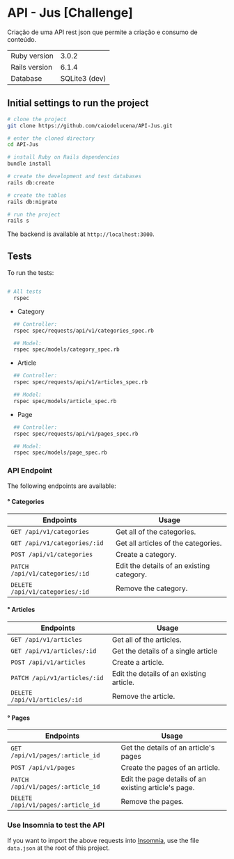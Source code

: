 #  API - Jus [Challenge]


Criação de uma API rest json que permite a criação e consumo de conteúdo.

<table>
  <tr>
    <td>Ruby version</td>
    <td>
      3.0.2
    </td>
  </tr>
  <tr>
    <td>Rails version</td>
    <td>
      6.1.4
    </td>
  </tr>
  <tr>
    <td>Database</td>
    <td>
      SQLite3 (dev)
    </td>
  </tr>
</table>


## Initial settings to run the project

```bash
# clone the project
git clone https://github.com/caiodelucena/API-Jus.git

# enter the cloned directory
cd API-Jus

# install Ruby on Rails dependencies
bundle install 

# create the development and test databases
rails db:create

# create the tables
rails db:migrate

# run the project
rails s
```

The backend is available at `http://localhost:3000`.

## Tests

To run the tests:

```bash

# All tests
  rspec
```
 - Category
```bash
  ## Controller:
  rspec spec/requests/api/v1/categories_spec.rb

  ## Model:
  rspec spec/models/category_spec.rb
```
- Article
```bash
  ## Controller:
  rspec spec/requests/api/v1/articles_spec.rb

  ## Model:
  rspec spec/models/article_spec.rb
```
- Page
```bash
  ## Controller:
  rspec spec/requests/api/v1/pages_spec.rb

  ## Model:
  rspec spec/models/page_spec.rb
```


### API Endpoint

The following endpoints are available:

####  ° Categories 
| Endpoints                   | Usage                                     | 
| --------------------------- | ----------------------------------------- | 
| `GET /api/v1/categories`           | Get all of the categories.                    |
| `GET /api/v1/categories/:id`       | Get all articles of the categories.         |
| `POST /api/v1/categories`          | Create a category.                           | 
| `PATCH /api/v1/categories/:id`       | Edit the details of an existing category.     | 
| `DELETE /api/v1/categories/:id`    | Remove the category.                      |         

####  ° Articles 
| Endpoints                   | Usage                                     | 
| --------------------------- | ----------------------------------------- | 
| `GET /api/v1/articles`           | Get all of the articles.                    |
| `GET /api/v1/articles/:id`       | Get the details of a single article        |
| `POST /api/v1/articles`          | Create a article.                           | 
| `PATCH /api/v1/articles/:id`       | Edit the details of an existing article.     | 
| `DELETE /api/v1/articles/:id`    | Remove the article.                      |  

####  ° Pages 
| Endpoints                   | Usage                                     | 
| --------------------------- | ----------------------------------------- | 
| `GET /api/v1/pages/:article_id`       | Get the details of an article's pages       |
| `POST /api/v1/pages`          | Create the pages of an article.                           | 
| `PATCH /api/v1/pages/:article_id`       | Edit the page details of an existing article's page.     | 
| `DELETE /api/v1/pages/:article_id`    | Remove the pages.                      |  
### Use Insomnia to test the API

If you want to import the above requests into [Insomnia](https://insomnia.rest/download), use the file `data.json` at the root of this project.



